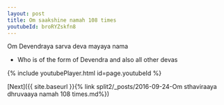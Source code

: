 ```yaml
---
layout: post
title: Om saakshine namah 108 times
youtubeId: broRYZskfn8
---
```

 
 
Om Devendraya sarva deva mayaya nama 
 
 -  Who is of the form of Devendra and also all other devas 
 
  
 
  
 
 
 
 
 
 


{% include youtubePlayer.html id=page.youtubeId %}
 
[Next]({{ site.baseurl }}{% link  split2/_posts/2016-09-24-Om sthaviraaya dhruvaaya namah 108 times.md%})
 
